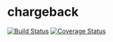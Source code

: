 # chargeback

[![Build Status](https://travis-ci.org/managef/chargeback.svg?branch=master)](https://travis-ci.org/managef/chargeback)  [![Coverage Status](https://coveralls.io/repos/github/managef/chargeback/badge.svg?branch=master)](https://coveralls.io/github/managef/chargeback?branch=master)